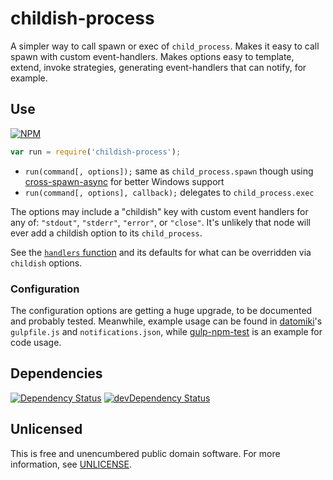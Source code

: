 # childish-process

A simpler way to call spawn or exec of `child_process`.
Makes it easy to call spawn with custom event-handlers.
Makes options easy to template, extend, invoke strategies,
generating event-handlers that can notify, for example.

## Use

[![NPM](https://nodei.co/npm/childish-process.png?mini=true)](https://www.npmjs.org/package/childish-process)

```javascript
var run = require('childish-process');
```

- `run(command[, options]);` same as `child_process.spawn` though using [cross-spawn-async](https://github.com/IndigoUnited/node-cross-spawn-async) for better Windows support
- `run(command[, options], callback);` delegates to `child_process.exec`

The options may include a "childish" key with custom event handlers for any of:
`"stdout"`, `"stderr"`, `"error"`, or `"close"`.
It's unlikely that node will ever add a childish option to its `child_process`.

See the [`handlers` function](https://github.com/orlin/childish-process/blob/active/index.coffee)
and its defaults for what can be overridden via `childish` options.

### Configuration

The configuration options are getting a huge upgrade, to be documented and probably tested.
Meanwhile, example usage can be found in [datomiki](https://github.com/datomicon/datomiki)'s
`gulpfile.js` and `notifications.json`,
while [gulp-npm-test](https://github.com/orlin/gulp-npm-test) is an example for code usage.

## Dependencies

[![Dependency Status](https://david-dm.org/orlin/childish-process.svg)](https://david-dm.org/orlin/childish-process)
[![devDependency Status](https://david-dm.org/orlin/childish-process/dev-status.svg)](https://david-dm.org/orlin/childish-process#info=devDependencies)

## Unlicensed

This is free and unencumbered public domain software.
For more information, see [UNLICENSE](http://unlicense.org).
